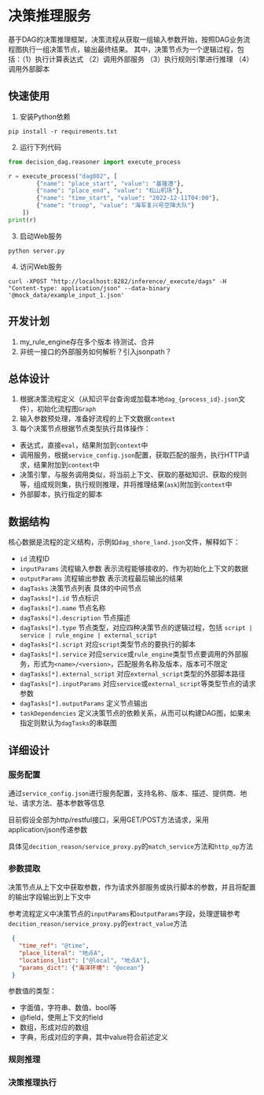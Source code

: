 # 决策推理服务
基于DAG的决策推理框架，决策流程从获取一组输入参数开始，按照DAG业务流程图执行一组决策节点，输出最终结果。
其中，决策节点为一个逻辑过程，包括：（1）执行计算表达式   （2）调用外部服务   （3）执行规则引擎进行推理  （4）调用外部脚本

## 快速使用
1. 安装Python依赖
```shell
pip install -r requirements.txt
```
2. 运行下列代码
```python
from decision_dag.reasoner import execute_process

r = execute_process("dag002", [
        {"name": "place_start", "value": "基隆港"},
        {"name": "place_end", "value": "松山机场"},
        {"name": "time_start", "value": "2022-12-11T04:00"},
        {"name": "troop", "value": "海军复兴号空降大队"}
    ])
print(r)

```

3. 启动Web服务
```shell
python server.py
```

4. 访问Web服务
```shell
curl -XPOST "http://localhost:8282/inference/_execute/dags" -H "Content-type: application/json" --data-binary '@mock_data/example_input_1.json'
```

## 开发计划
1. my_rule_engine存在多个版本 待测试、合并
2. 非统一接口的外部服务如何解析？引入jsonpath？


## 总体设计

1. 根据决策流程定义（从知识平台查询或加载本地`dag_{process_id}.json`文件），初始化流程图`Graph`
2. 输入参数预处理，准备好流程的上下文数据`context`
3. 每个决策节点根据节点类型执行具体操作：
  - 表达式，直接`eval`，结果附加到`context`中
  - 调用服务，根据`service_config.json`配置，获取匹配的服务，执行HTTP请求，结果附加到`context`中
  - 决策引擎，与服务调用类似，将当前上下文、获取的基础知识、获取的规则等，组成规则集，执行规则推理，并将推理结果(`ask`)附加到`context`中
  - 外部脚本，执行指定的脚本

## 数据结构
核心数据是流程的定义结构，示例如`dag_shore_land.json`文件，解释如下：

- `id` 流程ID
- `inputParams` 流程输入参数 表示流程能够接收的、作为初始化上下文的数据
- `outputParams` 流程输出参数 表示流程最后输出的结果
- `dagTasks` 决策节点列表 具体的中间节点
- `dagTasks[*].id` 节点标识
- `dagTasks[*].name` 节点名称
- `dagTasks[*].description` 节点描述
- `dagTasks[*].type` 节点类型，对应四种决策节点的逻辑过程，包括 `script | service | rule_engine | external_script `
- `dagTasks[*].script` 对应`script`类型节点的要执行的脚本
- `dagTasks[*].service` 对应`service`或`rule_engine`类型节点要调用的外部服务，形式为`<name>/<version>`，匹配服务名称及版本，版本可不限定
- `dagTasks[*].external_script` 对应`external_script`类型的外部脚本路径
- `dagTasks[*].inputParams` 对应`service`或`external_script`等类型节点的请求参数
- `dagTasks[*].outputParams` 定义节点输出
- `taskDependencies` 定义决策节点的依赖关系，从而可以构建DAG图，如果未指定则默认为`dagTasks`的串联图

## 详细设计

### 服务配置
通过`service_config.json`进行服务配置，支持名称、版本、描述、提供商、地址、请求方法、基本参数等信息

目前假设全部为http/restful接口，采用GET/POST方法请求，采用application/json传递参数

具体见`decition_reason/service_proxy.py`的`match_service`方法和`http_op`方法

### 参数提取
决策节点从上下文中获取参数，作为请求外部服务或执行脚本的参数，并且将配置的输出字段输出到上下文中

参考流程定义中决策节点的`inputParams`和`outputParams`字段，处理逻辑参考`decition_reason/service_proxy.py`的`extract_value`方法

```json
 {
   "time_ref": "@time",
   "place_literal": "地点A",
   "locations_list": ["@local", "地点A"],
   "params_dict": {"海洋环境": "@ocean"}
 }
```
参数值的类型：
- 字面值，字符串、数值、bool等
- @field，使用上下文的field
- 数组，形成对应的数组
- 字典，形成对应的字典，其中value符合前述定义

### 规则推理

### 决策推理执行

